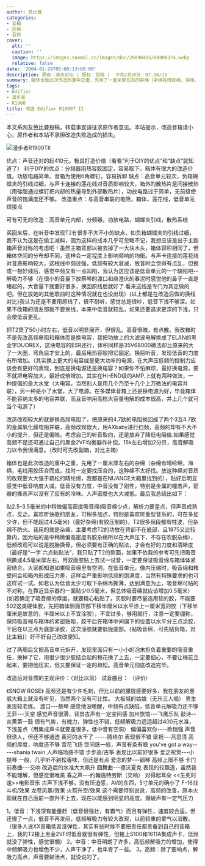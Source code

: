 ```yaml
---
author: 芭比聋
categories:
- 音箱
- 应用
- 音频
cover:
  alt: ''
  caption: ''
  image: https://images.soomal.cc/images/doc/20090415/00000374.webp
  relative: false
date: '2004-01-29T05:00:13+08:00'
description: 源自：清水论坛 | 版权：投稿 |  平均/总评分：07.50/15
summary: 箱体也是此次改造的重中之重，先用了一厘米厚左右的杂绵（杂绵有晴纶绵，海绵，毛线用胶压合而成，找时一定要找压合的，这种绵不太好找。放这种绵对音质的改观要大大强于疏松的晴纶绵，我都是在NUANCE大箱里找到的），贴好后明显感觉中低音响度大减，低音没有力度，中音没有了刚性，特别是金属的幢击声，箭器的撕杀声以没有了应有的冷味。人声密度也大大减低。最后我总结出如下：
tags:
- Edifier
- 漫步者
- R1900
title: 改造 Edifier R1900T II
---
```


本文系网友芭比聋投稿，转载事宜请征求原作者意见。本站提示，改造音箱请小心，原作者和本站不承担改造失败造成的损失。

![漫步者R1900TII](https://images.soomal.cc/images/doc/20090415/00000374.webp)



优点：声音还对的起410元。极具打造价值（看看“利于DIY的优点”和“缺点”就知道了） 利于DIY的优点：分频器用热容胶固定，容易取下。箱体有很大的改造价值。功放电路简单。音箱为使用6角螺钉，容易拆卸 缺点：高音单元较次，负箱蝴蝶夹的引线过细，与声卡连接的莲花线对音质影响较大，箱外的散热片是间接散热（用硅脂通过螺钉把内部的热量导到外部散热片），功放电路过于简单，无前级使声音的饱满度还不够。 改造重点：与高音串联的电阻，箱体，莲花线，低音单元焊接点

可有可无的改造：高音单元内部，分频器，功放电路，蝴蝶夹引线，散热系统

买回来后，在听音中发现T2有很多不大不小的缺点，如负箱蝴蝶夹的引线过细，我不认为这是在偷工减料，因为这样的成本几乎可忽略不记，我想应该是出于主副箱声音对称的考虑吧！虽然主箱背部以被去掉了一大块木头，箱体容积相同了，但箱体空间的分布却不同，这样会一定程度上影响频响的均衡。与声卡连接的莲花线对音质影响较大，这根线中频过强，低频有较大衰减，放音时会觉得有点乱，但换成一根好线后，感觉中频又有一点凹陷，我认为这应该是低音单元的一个缺陷吧--解吸力不够（在很小的音量下放蔡琴的渡口和庾澄庆的春泥时感觉他的鼻子一直是堵起的，大音量下就要好很多，换回原线后就好了.看来这线是专门为其定做的吧。但在放她的其他歌曲时这种情况就在也没出现）{以上都是在改造后做的换线对比}我认为还是不要用原线了，很不耐听，感觉总是很吵，低音下浅不够深。如果不改箱的朋友那就不要换线，本来中低音就较乱，如果还要追求更深的下浅，只会使低音更乱。

把T2煲了50小时左右，低音以明显展开，但很乱。高音很暗，有点散。我改箱时不是先改高频串阻和箱体而是换电容，我把功放上的大滤波电解换成了ELAN的黑金字DUOREX，这块电容的ESR还行，体积同样是35V68000微法却比原来的大了一大圈，弯角后才安上的，最后用热容胶把它固定。换后听音，发现低音的力度有所增加。（其实换上更大的电容或是更大功率的电源，在大声压低频的控制力应该会有更好的表现，到底是换电源还是换电容？如果你不怕麻烦，最好换电源，要不就把电容加大，最好成倍增加。其实在HI-END级的AMP.上就有两种做法，一种提倡的是大水堂（大电容，当然别人是用几个乃至十几个上万微法的电容并联），另一种是小了水堂，大了电源。在多媒体音箱上还是换电源为好，毕竟箱体不能容纳太多的电容并联，而且音响用高档大容量电解的成本很高，并上几个就可当个电源了）

改造改观较大的就是换高频电阻了，把原来的4.7欧的电阻换回成了两个3瓦4.7欧的金属氧化膜电阻并联，高频改观很大，用AXbaby进行扫频，高频的却有不大不小的提升，但还是偏暗。考虑自己的听音取向，还是放弃了降低电阻值.如果感觉高频不足还可通过自己的黑金2VF均衡器作补偿。15k左右增加2分贝，高音解吸力以令我很满意。（改时可先改副箱，对比主箱）

箱体也是此次改造的重中之重，先用了一厘米厚左右的杂绵（杂绵有晴纶绵，海绵，毛线用胶压合而成，找时一定要找压合的，这种绵不太好找。放这种绵对音质的改观要大大强于疏松的晴纶绵，我都是在NUANCE大箱里找到的），贴好后明显感觉中低音响度大减，低音没有力度，中音没有了刚性，特别是金属的幢击声，箭器的撕杀声以没有了应有的冷味。人声密度也大大减低。最后我总结出如下：

贴2.5-3.5毫米的中稍微偏高密度吸音绵(吸音棉少点，解析力要差点，但声音成熟点，反之。喜欢听快歌的朋友，可稍多加点，特别是喜欢听重型音乐的，可在多加少许，但不能超过4.5毫米)（最好杂绵{有胶压制的}，T2很多频段都有柱波，但杂绵不防火。我用的就是杂绵，主要考虑T2的功放在背部不在底部，且1875又比较靠内，因为贴的是中稍微偏高密度有胶杂绵所以在大声压下，不存在吹脱杂绵），低频改观可以说是脱胎换骨，但必须要有正确的贴法，才会有好的力度和清晰度（最好是“一字`六点粘贴法”，我只贴了T2的侧面，如果不依我的参考可先把吸音绵撕成4.5毫米厚左右，用双面胶贴上去试一试音，一定要保证吸音绵与箱体体紧密结合，大家都知道如果吸音绵里有空洞，在低音单元，像内压缩时，吸音绵和箱壁间会和箱内形成压力差，这样会严重影响低频的饱满度，当然有特殊要求的也可这样试一试。如若认为低音太少可取下杂绵再撕薄，达到满意为止，吸音绵可贴的不对称，在靠近显示器的一面贴少0.5毫米，但总体吸音绵就应该增加0.5毫米）{如若确定了吸音绵的厚度，就要精心粘贴了。买胶时要尽量选用软的胶，不能要502这类硬体胶，先把箱体侧面顶部下移半厘米以水平涂上一厘米宽的胶（下移半厘米是故意的，半厘米以上不宜涂胶），不宜过多，够用就行，注意一定要绷称，保持吸音棉与箱体的紧密贴和，胶干后在箱体中间偏下的位置以水平分三点涂胶，干后在以三点为底部涂胶，这次涂胶就要低拢底部。{贴吸音绵，可先贴负箱，对比主箱}）好不好自己改改便知。

过了两周后又把高音单元拆开，发现里面只有一小小的泡末担负着重要的吸音重任，换掉了它，用很少很少胶结合起的棉花换了上去，一定要细心，不要让棉花立起来，要把他压实，但又要保证一定的疏松。高音单元彻底改造完毕。

改造后对音质的主观评价：（对比以前） 试音曲目： （评价）

《SNOW ROSE》 高频还是有少许毛刺，但比以前的朦胧感要好多，我在朋友的惠威大箱上就没有听见，当然两个没有可比性。 大板城的姑娘（无乐三人唱） 男生表现较老练。 渡口---蔡琴 感觉他没睡醒，中频有点缺陷，低音单元解吸力还不够 王菲---天空 感觉声音很滑，背景古声有一定空间感 加州旅馆---飞鹰乐队 鼓诗--炎黄第一鼓 很有气势，有魄力，弹性也不错，低频解吸力远远超过400元水准，下浅差点（用集成声卡就要差很多，低中音有空洞） 偏偏喜欢你----欧瑞强 声音很诱人，但还不够通透 黄河的水干了 -----腾格尔 表现很不错 梁祝---吕思清 高频的厚度，响度还不够 雪花飞扬 空间感一般，声音有条有稳 you've got a way-----shania twain 人声临场感不错 步步高/古筝 表现比以前好很多 爱之祝贺---小提琴 一般，几乎听不到松香味，但还是有点 爱恋的梦---钢琴 高频上限不够 卡门前奏曲---交响 改造后的水准大大飙升 圆舞曲---德沃夏克 表现的较飘逸，虽然我不能理解，但感觉很唯美 春之声---约翰施特劳斯（交响） 对得起耳朵 <<生死时速>>电影音乐 古声下浅不够，没有压迫感，AV的东西，5寸单元的确小了 F-16战斗机/效果 龙卷风暴/效果 火箭升空/效果 这个需要特别说说，高频的改善，原本火箭就在自己面前一直升不上去，现在以能感到明显的高度。爆破声有一定气压力

1。低音：下浅深有能量赶（低音很强壮，有霸气）而且有弹性，速度较合适，但还慢了一点，低音不再发闷，低频解吸力有较大改观，以前较重的雾气以消散。（很多人说XX音箱低音没弹性，其实有些时候不要把责任都责备到自己的音箱上，我的T2接上黑金2VF时低音就很有弹性，但接上S100和1611A集成声卡，低频就没了弹性，感觉很悃） 2。中音：中音明朗了许多，高低频解吸力的增加，使得中频解吸力也增色不少，人声干净了，也年青了一些。 3。高频：除了要响点，解吸力高点，声音要鲜活点，就没说的了。